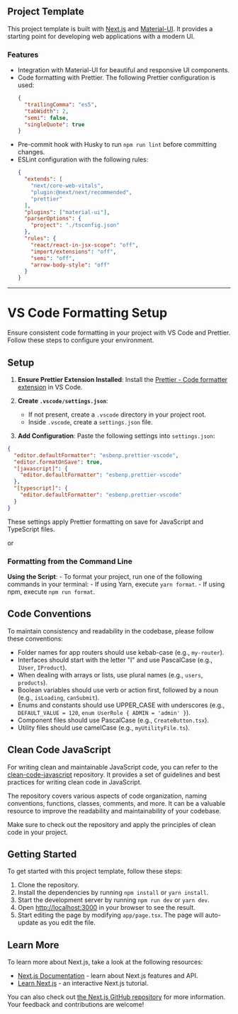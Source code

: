 ## Project Template

This project template is built with [Next.js](https://nextjs.org/) and [Material-UI](https://mui.com/). It provides a starting point for developing web applications with a modern UI.

### Features

- Integration with Material-UI for beautiful and responsive UI components.
- Code formatting with Prettier. The following Prettier configuration is used:
  ```json
  {
    "trailingComma": "es5",
    "tabWidth": 2,
    "semi": false,
    "singleQuote": true
  }
  ```
- Pre-commit hook with Husky to run `npm run lint` before committing changes.
- ESLint configuration with the following rules:
  ```json
  {
    "extends": [
      "next/core-web-vitals",
      "plugin:@next/next/recommended",
      "prettier"
    ],
    "plugins": ["material-ui"],
    "parserOptions": {
      "project": "./tsconfig.json"
    },
    "rules": {
      "react/react-in-jsx-scope": "off",
      "import/extensions": "off",
      "semi": "off",
      "arrow-body-style": "off"
    }
  }
  ```

---

# VS Code Formatting Setup

Ensure consistent code formatting in your project with VS Code and Prettier. Follow these steps to configure your environment.

## Setup

1. **Ensure Prettier Extension Installed**: Install the [Prettier - Code formatter extension](https://marketplace.visualstudio.com/items?itemName=esbenp.prettier-vscode) in VS Code.

2. **Create `.vscode/settings.json`**:

   - If not present, create a `.vscode` directory in your project root.
   - Inside `.vscode`, create a `settings.json` file.

3. **Add Configuration**:
   Paste the following settings into `settings.json`:

```json
{
  "editor.defaultFormatter": "esbenp.prettier-vscode",
  "editor.formatOnSave": true,
  "[javascript]": {
    "editor.defaultFormatter": "esbenp.prettier-vscode"
  },
  "[typescript]": {
    "editor.defaultFormatter": "esbenp.prettier-vscode"
  }
}
```

These settings apply Prettier formatting on save for JavaScript and TypeScript files.

or

### Formatting from the Command Line

**Using the Script**: - To format your project, run one of the following commands in your terminal: - If using Yarn, execute `yarn format`. - If using npm, execute `npm run format`.

## Code Conventions

To maintain consistency and readability in the codebase, please follow these conventions:

- Folder names for app routers should use kebab-case (e.g., `my-router`).
- Interfaces should start with the letter "I" and use PascalCase (e.g., `IUser`, `IProduct`).
- When dealing with arrays or lists, use plural names (e.g., `users`, `products`).
- Boolean variables should use verb or action first, followed by a noun (e.g., `isLoading`, `canSubmit`).
- Enums and constants should use UPPER_CASE with underscores (e.g., `DEFAULT_VALUE = 120`, `enum UserRole { ADMIN = 'admin' }`).
- Component files should use PascalCase (e.g., `CreateButton.tsx`).
- Utility files should use camelCase (e.g., `myUtilityFile.ts`).

## Clean Code JavaScript

For writing clean and maintainable JavaScript code, you can refer to the [clean-code-javascript](https://github.com/ryanmcdermott/clean-code-javascript) repository. It provides a set of guidelines and best practices for writing clean code in JavaScript.

The repository covers various aspects of code organization, naming conventions, functions, classes, comments, and more. It can be a valuable resource to improve the readability and maintainability of your codebase.

Make sure to check out the repository and apply the principles of clean code in your project.

## Getting Started

To get started with this project template, follow these steps:

1. Clone the repository.
2. Install the dependencies by running `npm install` or `yarn install`.
3. Start the development server by running `npm run dev` or `yarn dev`.
4. Open [http://localhost:3000](http://localhost:3000) in your browser to see the result.
5. Start editing the page by modifying `app/page.tsx`. The page will auto-update as you edit the file.

## Learn More

To learn more about Next.js, take a look at the following resources:

- [Next.js Documentation](https://nextjs.org/docs) - learn about Next.js features and API.
- [Learn Next.js](https://nextjs.org/learn) - an interactive Next.js tutorial.

You can also check out [the Next.js GitHub repository](https://github.com/vercel/next.js/) for more information. Your feedback and contributions are welcome!
